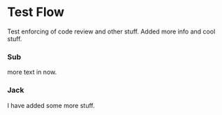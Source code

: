 # Test Flow

Test enforcing of code review and other stuff.
Added more info and cool stuff.

### Sub
more text in now.

### Jack
I have added some more stuff.